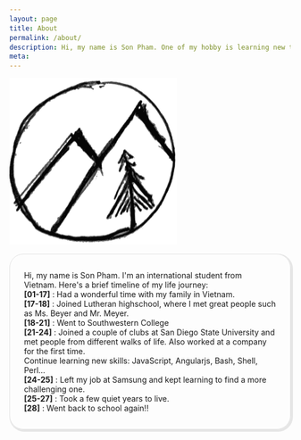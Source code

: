 ```yaml
---
layout: page
title: About
permalink: /about/
description: Hi, my name is Son Pham. One of my hobby is learning new things. I make this blog to share with you my long journey.
meta: 
---
```

<style>
img[src*="#centerImg"] {
  display:block;
	float:none;
	margin-left:auto;
	margin-right:auto;
}
.centerAboutMe {
  border: 1px solid;
  border-color: #e2e2e2;
  border-radius: 25px;
  display: flex;
  justify-content: center;
  padding: 3% 5%;
  box-shadow: 2px 2px 0px 2px #7e7e7e30;
}
</style>

![Moutain Tree](https://raw.githubusercontent.com/lamegaton/lamegaton.github.io/gh-pages/_posts/notebook/assets/tree_n_mt.png#centerImg)


<div class="centerAboutMe" >

<p>
Hi, my name is Son Pham. I'm an international student from Vietnam. Here's a 
brief timeline of my life journey:<br>
<strong>[01-17]</strong> : Had a wonderful time with my family in Vietnam.<br>
<strong>[17-18]</strong> : Joined Lutheran highschool, where I met great 
people such as Ms. Beyer and Mr. Meyer.<br>
<strong>[18-21]</strong> : Went to Southwestern College<br>
<strong>[21-24]</strong> : Joined a couple of clubs at San Diego State 
University and met people from different walks of life. Also worked at a 
company for the first time.<br>
Continue learning new skills: JavaScript, Angularjs, Bash, Shell, Perl…<br>
<strong>[24-25]</strong> : Left my job at Samsung and kept learning to 
find a more challenging one.<br>
<strong>[25-27]</strong> : Took a few quiet years to live.<br>
<strong>[28]</strong> : Went back to school again!!<br>

</p>
</div>
